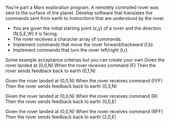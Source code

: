 You’re part a Mars exploration program. A remotely controlled rover was sent to the surface of the planet.
Develop software that translates the commands sent from earth to instructions that are understood by the rover.

- You are given the initial starting point (x,y) of a rover and the direction (N,S,E,W) it is facing.
- The rover receives a character array of commands.
- Implement commands that move the rover forward/backward (f,b).
- Implement commands that turn the rover left/right (l,r).


Some example acceptance criterias but you can create your own
Given the rover landed at (0,0,N)
When the rover receives command (F)
Then the rover sends feedback back to earth (0,1,N)

Given the rover landed at (0,0,N)
When the rover receives command (FFF)
Then the rover sends feedback back to earth (0,3,N)

Given the rover landed at (0,0,N)
When the rover receives command (R)
Then the rover sends feedback back to earth (0,0,E)

Given the rover landed at (0,0,N)
When the rover receives command (RFF)
Then the rover sends feedback back to earth (2,0,E)





